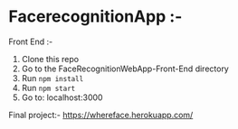 # FacerecognitionApp :-
Front End :-

1. Clone this repo
2. Go to the FaceRecognitionWebApp-Front-End directory
3. Run `npm install`
4. Run `npm start`
5. Go to: localhost:3000

Final project:-
https://whereface.herokuapp.com/

